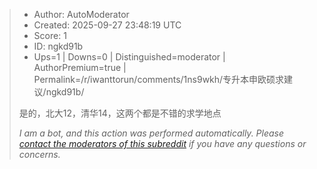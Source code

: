 > - Author: AutoModerator
> - Created: 2025-09-27 23:48:19 UTC
> - Score: 1
> - ID: ngkd91b
> - Ups=1 | Downs=0 | Distinguished=moderator | AuthorPremium=true | Permalink=/r/iwanttorun/comments/1ns9wkh/专升本申欧硕求建议/ngkd91b/
>
> 是的，北大12，清华14，这两个都是不错的求学地点
> 
> *I am a bot, and this action was performed automatically. Please [contact the moderators of this subreddit](/message/compose/?to=/r/iwanttorun) if you have any questions or concerns.*
